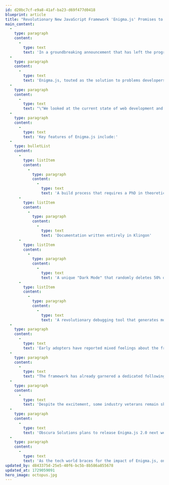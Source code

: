 ```yaml
---
id: d20bc7cf-e9a8-41af-ba23-d69f477d0418
blueprint: article
title: "Revolutionary New JavaScript Framework 'Enigma.js' Promises to Make Web Development Even More Confusing"
main_content:
  -
    type: paragraph
    content:
      -
        type: text
        text: 'In a groundbreaking announcement that has left the programming community simultaneously excited and bewildered, tech startup Obscura Solutions unveiled their latest creation: Enigma.js, a JavaScript framework that promises to "elevate web development to unprecedented levels of complexity."'
  -
    type: paragraph
    content:
      -
        type: text
        text: 'Enigma.js, touted as the solution to problems developers didn''t know they had, introduces a plethora of new concepts, including "quantum state management," "time-traveling DOM manipulation," and "multidimensional prop drilling."'
  -
    type: paragraph
    content:
      -
        type: text
        text: "\"We looked at the current state of web development and thought, 'You know what? This isn't nearly complicated enough,'\" said Chad Baffleton, CEO of Obscura Solutions. \"With Enigma.js, we're not just moving the goalposts – we're liquidating them into a quantum superposition of possible locations.\""
  -
    type: paragraph
    content:
      -
        type: text
        text: 'Key features of Enigma.js include:'
  -
    type: bulletList
    content:
      -
        type: listItem
        content:
          -
            type: paragraph
            content:
              -
                type: text
                text: 'A build process that requires a PhD in theoretical physics to configure'
      -
        type: listItem
        content:
          -
            type: paragraph
            content:
              -
                type: text
                text: 'Documentation written entirely in Klingon'
      -
        type: listItem
        content:
          -
            type: paragraph
            content:
              -
                type: text
                text: 'A unique "Dark Mode" that randomly deletes 50% of your code upon activation'
      -
        type: listItem
        content:
          -
            type: paragraph
            content:
              -
                type: text
                text: 'A revolutionary debugging tool that generates more bugs than it solves'
  -
    type: paragraph
    content:
      -
        type: text
        text: 'Early adopters have reported mixed feelings about the framework. "I spent six months learning React, and now I have to learn Enigma.js?" lamented Sarah CodeCruncher, a senior developer at TechCorp. "But I must admit, the way it breaks my application in ways I never thought possible is kind of impressive."'
  -
    type: paragraph
    content:
      -
        type: text
        text: "The framework has already garnered a dedicated following, with developers praising its ability to make simple tasks extraordinarily difficult. \"I used to be able to create a 'Hello World' app in 5 minutes. With Enigma.js, it took me three days and I'm still not sure if it works,\" enthused one GitHub user."
  -
    type: paragraph
    content:
      -
        type: text
        text: 'Despite the excitement, some industry veterans remain skeptical. "Do we really need another JavaScript framework?" asked Tom Legacy, a COBOL developer since 1960. "In my day, we wrote our websites in assembly, uphill both ways, and we liked it!"'
  -
    type: paragraph
    content:
      -
        type: text
        text: 'Obscura Solutions plans to release Enigma.js 2.0 next week, which they claim will be "completely different and incompatible with the current version." The company also hinted at an upcoming sister framework called Paradox.ts, designed to make TypeScript "even more strongly typed than reality itself."'
  -
    type: paragraph
    content:
      -
        type: text
        text: 'As the tech world braces for the impact of Enigma.js, one thing is certain: the future of web development has never been more uncertain.'
updated_by: d843375d-25e5-40f6-bc5b-8b586a855678
updated_at: 1729059091
hero_image: octopus.jpg
---
```

